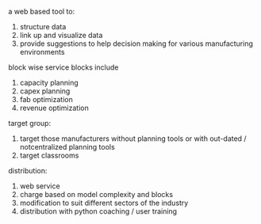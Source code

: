 
a web based tool to:
  1. structure data
  2. link up and visualize data 
  3. provide suggestions to help decision making
  for various manufacturing environments

block wise service
blocks include
  1. capacity planning
  2. capex planning
  3. fab optimization
  4. revenue optimization
  
target group:
  1. target those manufacturers without planning tools or with out-dated / notcentralized planning tools
  2. target classrooms

distribution:
  1. web service
  2. charge based on model complexity and blocks
  3. modification to suit different sectors of the industry
  4. distribution with python coaching / user training
